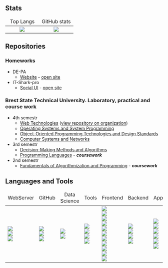 ## Stats

<table width="100%">
	<thead width="100%">
		<tr width="100%">
			<td width="50%" align="center">Top Langs</td>
			<td width="50%" align="center">GitHub stats</td>
		</tr>
	</thead>
	<tbody>
		<tr>
			<td align="center">
				<img src="https://github-readme-stats.vercel.app/api/top-langs/?username=Pavel-Innokentevich-Galanin&layout=compact&theme=dark&langs_count=10&bg_color=0d1117&text_color=ffffff" />
			</td>
			<td align="center">
				<img src="https://github-readme-stats.vercel.app/api?username=Pavel-Innokentevich-Galanin&count_private=true&show_icons=true&bg_color=0d1117&text_color=ffffff&hide_rank=true&include_all_commits=true" />
			</td>
		</tr>
	</tbody>
</table>

## Repositories

### Homeworks
- DE-PA
	- [Website](https://github.com/ooodepa/ooodepa.github.io) - [open site](https://ooodepa.github.io/)
- IT-Shark-pro
	- [Social UI](https://github.com/Pavel-Innokentevich-Galanin/IT-Shark-pro_web-school) - [open site](https://pavel-innokentevich-galanin.github.io/IT-Shark-pro_web-school/)

### Brest State Technical University. Laboratory, practical and course work

- 4th semestr
    - [Web Technologies](https://github.com/Pavel-Innokentevich-Galanin/BrSTU-4-sem_Web-Technologies) ([view repository on organization](https://github.com/lwwwrjke-org/po-4-wt))
    - [Operating Systems and System Programming](https://github.com/Pavel-Innokentevich-Galanin/BrSTU-4-sem_Operating-Systems-and-System-Programming)
    - [Object-Oriented Programming Technologies and Design Standards](https://github.com/Pavel-Innokentevich-Galanin/BrSTU-4-sem_Object-Oriented-Programming-Technologies-and-Design-Standards)
    - [Computer Systems and Networks](https://github.com/Pavel-Innokentevich-Galanin/BrSTU-4-sem_Computer-Systems-and-Networks)
- 3rd semestr
    - [Decision-Making Methods and Algorithms](https://github.com/Pavel-Innokentevich-Galanin/BrSTU-3-sem_Decision-Making-Methods-and-Algorithms)
    - [Programming Languages](https://github.com/Pavel-Innokentevich-Galanin/BrSTU-3-sem_coursework) - ***coursework***
- 2nd semestr
    - [Fundamentals of Algorithmization and Programming](https://github.com/Pavel-Innokentevich-Galanin/BrSTU-2-sem_coursework) - ***coursework***

## Languages and Tools

<table width="100%">
	<thead width="100%">
		<tr width="100%">
			<td width="14.285%" align="center">WebServer</td>
			<td width="14.285%" align="center">GitHub</td>
			<td width="14.285%" align="center">Data Science</td>
			<td width="14.285%" align="center">Tools</td>
			<td width="14.285%" align="center">Frontend</td>
			<td width="14.285%" align="center">Backend</td>
			<td width="14.285%" align="center">Apps</td>
		</tr>
	</thead>
	<tbody border="0">
		<tr border="0">
			<td>
				<img src="https://img.shields.io/badge/-cPanel-0d1117?style=for-the-badge&logo=cpanel" /> <br />
				<img src="https://img.shields.io/badge/-Linux-0d1117?style=for-the-badge&logo=linux" /> <br />
				<img src="https://img.shields.io/badge/-BaSH-0d1117?style=for-the-badge&logo=bash" /> <br />
			</td>
			<td>
				<img src="https://img.shields.io/badge/-Jekyll-0d1117?style=for-the-badge&logo=jekyll" /> <br />
				<img src="https://img.shields.io/badge/-Markdown-0d1117?style=for-the-badge&logo=markdown" /> <br />
				<img src="https://img.shields.io/badge/-Jupyter-0d1117?style=for-the-badge&logo=jupyter" /> <br />
			</td>
			<td>
				<img src="https://img.shields.io/badge/-Jupyter-0d1117?style=for-the-badge&logo=jupyter" /> <br />
				<img src="https://img.shields.io/badge/-Python-0d1117?style=for-the-badge&logo=python&logoColor=ffd242" /> <br />
			</td>
			<td>
				<img src="https://img.shields.io/badge/-LaTeX-0d1117?style=for-the-badge&logo=latex" /> <br />
				<img src="https://img.shields.io/badge/-Git-0d1117?style=for-the-badge&logo=git" /> <br />
				<img src="https://img.shields.io/badge/-Docker-0d1117?style=for-the-badge&logo=docker" /> <br />
				<img src="https://img.shields.io/badge/-dockercompose-0d1117?style=for-the-badge&logo=docker" /> <br />
			</td>
			<td>
				<img src="https://img.shields.io/badge/-npm-0d1117?style=for-the-badge&logo=npm" /> <br />
				<img src="https://img.shields.io/badge/-Gulp-0d1117?style=for-the-badge&logo=gulp" /> <br />
				<img src="https://img.shields.io/badge/-WebPack-0d1117?style=for-the-badge&logo=webpack" /> <br />
				<img src="https://img.shields.io/badge/-JavaScript-0d1117?style=for-the-badge&logo=javascript" /> <br />
				<img src="https://img.shields.io/badge/-HTML-0d1117?style=for-the-badge&logo=html" /> <br />
				<img src="https://img.shields.io/badge/-CSS-0d1117?style=for-the-badge&logo=css" /> <br />
				<img src="https://img.shields.io/badge/-SASS-0d1117?style=for-the-badge&logo=sass" /> <br />
				<img src="https://img.shields.io/badge/-LESS-0d1117?style=for-the-badge&logo=less" /> <br />
				<img src="https://img.shields.io/badge/-PUG-0d1117?style=for-the-badge&logo=pug" /> <br />
				<img src="https://img.shields.io/badge/-Bootstrap-0d1117?style=for-the-badge&logo=bootstrap" /> <br />
				<img src="https://img.shields.io/badge/-FontAwesome-0d1117?style=for-the-badge&logo=fontawesome" /> <br />
			</td>
			<td>
				<img src="https://img.shields.io/badge/-PHP-0d1117?style=for-the-badge&logo=php" /> <br />
				<img src="https://img.shields.io/badge/-MySQL-0d1117?style=for-the-badge&logo=mysql" /> <br />
				<img src="https://img.shields.io/badge/-WordPress-0d1117?style=for-the-badge&logo=wordpress" /> <br />
				<img src="https://img.shields.io/badge/-Apache-0d1117?style=for-the-badge&logo=apache" /> <br />
			</td>
			<td>
				<img src="https://img.shields.io/badge/-C-0d1117?style=for-the-badge&logo=C" /> <br />
				<img src="https://img.shields.io/badge/-C++-0d1117?style=for-the-badge&logo=C%2b%2b&logoColor=004481" /> <br />
				<img src="https://img.shields.io/badge/-C%23-0d1117?style=for-the-badge&logo=C" /> <br />
				<img src="https://img.shields.io/badge/-XAML-0d1117?style=for-the-badge&logo=XAML" /> <br />
				<img src="https://img.shields.io/badge/-BaSH-0d1117?style=for-the-badge&logo=bash" /> <br />
				<img src="https://img.shields.io/badge/-cmd-0d1117?style=for-the-badge&logo=cmd" /> <br />
			</td>	
		</tr>
	</tbody>
</table>
